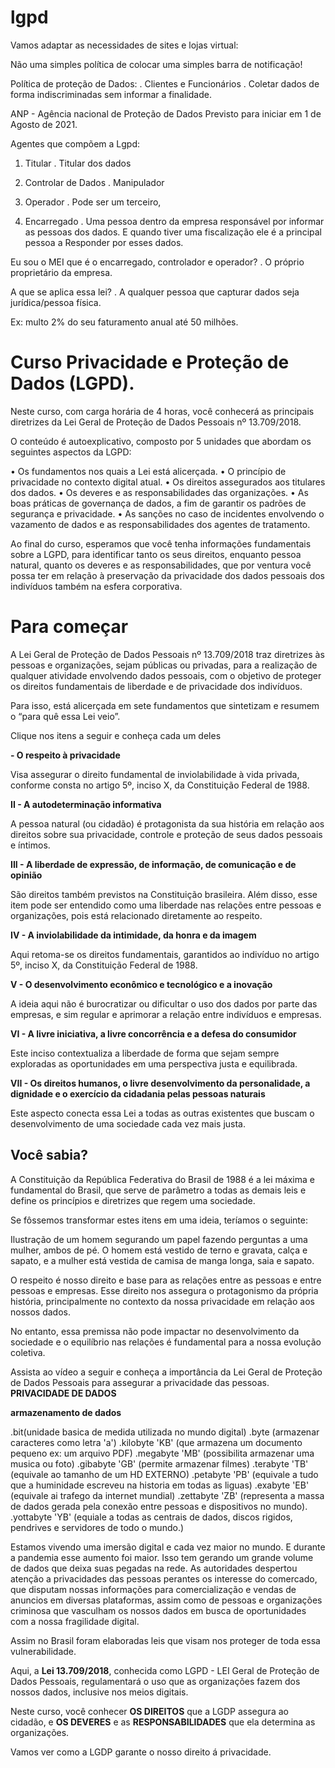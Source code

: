 # lgpd

Vamos adaptar as necessidades de sites e lojas virtual:

Não uma simples política de colocar uma simples barra de notificação!

Política de proteção de Dados:
. Clientes e Funcionários
. Coletar dados de forma indiscriminadas sem informar a finalidade.

ANP - Agência nacional de Proteção de Dados
Previsto para iniciar em 1 de Agosto de 2021.

Agentes que compõem a Lgpd:

1. Titular
. Titular dos dados

2. Controlar de Dados
. Manipulador 

3. Operador
. Pode ser um terceiro, 

4. Encarregado
. Uma pessoa dentro da empresa responsável por informar as pessoas dos dados.
E quando tiver uma fiscalização ele é a principal pessoa a
Responder por esses dados.

Eu sou o MEI que é o encarregado, controlador e operador?
. O próprio proprietário da empresa.

A que se aplica essa lei?
. A qualquer pessoa que capturar dados seja jurídica/pessoa física.

Ex: multo 2% do seu faturamento anual até 50 milhões.

# Curso Privacidade e Proteção de Dados (LGPD).

Neste curso, com carga horária de 4 horas, você conhecerá as principais diretrizes da Lei Geral de Proteção de Dados Pessoais nº 13.709/2018.

O conteúdo é autoexplicativo, composto por 5 unidades que abordam os seguintes aspectos da LGPD:
 
•  Os fundamentos nos quais a Lei está alicerçada.
•  O princípio de privacidade no contexto digital atual.
•  Os direitos assegurados aos titulares dos dados.
•  Os deveres e as responsabilidades das organizações. 
•  As boas práticas de governança de dados, a fim de garantir os padrões de segurança e privacidade.
•  As sanções no caso de incidentes envolvendo o vazamento de dados e as responsabilidades dos agentes de tratamento. 
 
Ao final do curso, esperamos que você tenha informações fundamentais sobre a LGPD, para identificar tanto os seus direitos, enquanto pessoa natural, quanto os deveres e as responsabilidades, que por ventura você possa ter em relação à preservação da privacidade dos dados pessoais dos indivíduos também na esfera corporativa.

# Para começar

A Lei Geral de Proteção de Dados Pessoais nº 13.709/2018 traz diretrizes às pessoas e organizações, sejam públicas ou privadas, para a realização de qualquer atividade envolvendo dados pessoais, com o objetivo de proteger os direitos fundamentais de liberdade e de privacidade dos indivíduos.

Para isso, está alicerçada em sete fundamentos que sintetizam e resumem o “para quê essa Lei veio”.

Clique nos itens a seguir e conheça cada um deles

**- O respeito à privacidade**

Visa assegurar o direito fundamental de inviolabilidade à vida privada, conforme consta no artigo 5º, inciso X, da Constituição Federal de 1988.

**II - A autodeterminação informativa**

A pessoa natural (ou cidadão) é protagonista da sua história em relação aos direitos sobre sua privacidade, controle e proteção de seus dados pessoais e íntimos.

**III - A liberdade de expressão, de informação, de comunicação e de opinião**

São direitos também previstos na Constituição brasileira. Além disso, esse item pode ser entendido como uma liberdade nas relações entre pessoas e organizações, pois está relacionado diretamente ao respeito.

**IV - A inviolabilidade da intimidade, da honra e da imagem**

Aqui retoma-se os direitos fundamentais, garantidos ao indivíduo no artigo 5º, inciso X, da Constituição Federal de 1988.

**V - O desenvolvimento econômico e tecnológico e a inovação**

A ideia aqui não é burocratizar ou dificultar o uso dos dados por parte das empresas, e sim regular e aprimorar a relação entre indivíduos e empresas.

**VI - A livre iniciativa, a livre concorrência e a defesa do consumidor**

Este inciso contextualiza a liberdade de forma que sejam sempre exploradas as oportunidades em uma perspectiva justa e equilibrada.

**VII - Os direitos humanos, o livre desenvolvimento da personalidade, a dignidade e o exercício da cidadania pelas pessoas naturais**

Este aspecto conecta essa Lei a todas as outras existentes que buscam o desenvolvimento de uma sociedade cada vez mais justa.

## Você sabia?

A Constituição da República Federativa do Brasil de 1988 é a lei máxima e fundamental do Brasil, que serve de parâmetro a todas as demais leis e define os princípios e diretrizes que regem uma sociedade.

Se fôssemos transformar estes itens em uma ideia, teríamos o seguinte:

Ilustração de um homem segurando um papel fazendo perguntas a uma mulher, ambos de pé. O homem está vestido de terno e gravata, calça e sapato, e a mulher está vestida de camisa de manga longa, saia e sapato.

O respeito é nosso direito e base para as relações entre as pessoas e entre pessoas e empresas. Esse direito nos assegura o protagonismo da própria história, principalmente no contexto da nossa privacidade em relação aos nossos dados.

No entanto, essa premissa não pode impactar no desenvolvimento da sociedade e o equilíbrio nas relações é fundamental para a nossa evolução coletiva.

Assista ao vídeo a seguir e conheça a importância da Lei Geral de Proteção de Dados Pessoais para assegurar a privacidade das pessoas. **PRIVACIDADE DE DADOS**

**armazenamento de dados**

.bit(unidade basica de medida utilizada no mundo digital)
.byte (armazenar caracteres como letra 'a')
.kilobyte 'KB' (que armazena um documento pequeno ex: um arquivo PDF)
.megabyte 'MB' (possibilita armazenar uma musica ou foto)
.gibabyte 'GB' (permite armazenar filmes)
.terabyte 'TB' (equivale ao tamanho de um HD EXTERNO)
.petabyte 'PB' (equivale a tudo que a huminidade escreveu na historia em todas as liguas)
.exabyte 'EB' (equivale ai trafego da internet mundial)
.zettabyte 'ZB' (representa a massa de dados gerada pela conexão entre pessoas e dispositivos no mundo).
.yottabyte 'YB' (equiale a todas as centrais de dados, discos rigidos, pendrives e servidores de todo o mundo.)

Estamos vivendo uma imersão digital e cada vez maior no mundo. E durante a pandemia esse aumento foi maior. Isso tem gerando um grande volume de dados que deixa suas pegadas na rede. As autoridades despertou atenção a privacidades das pessoas perantes os interesse do comercado, que disputam nossas informações para comercialização e vendas de anuncios em diversas plataformas, assim como de pessoas e organizações criminosa que vasculham os nossos dados em busca de oportunidades com a nossa fragilidade digital.

Assim no Brasil foram elaboradas leis que visam nos proteger de toda essa vulnerabilidade.

Aqui, a **Lei 13.709/2018**, conhecida como LGPD - LEI Geral de Proteção de Dados Pessoais, regulamentará o uso que as organizações fazem dos nossos dados, inclusive nos meios digitais.

Neste curso, você conhecer **OS DIREITOS** que a LGDP assegura ao cidadão, e **OS DEVERES** e as **RESPONSABILIDADES** que ela determina as organizações.

Vamos ver como a LGDP garante o nosso direito á privacidade.

















